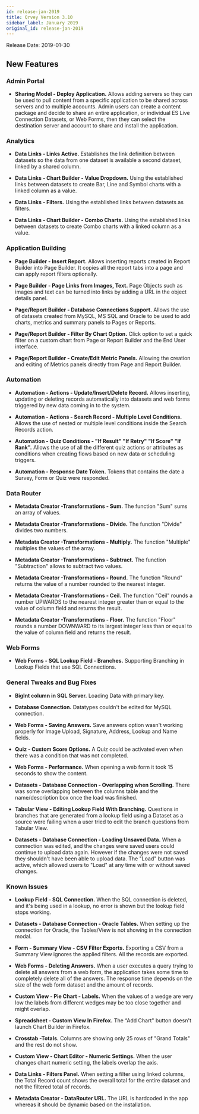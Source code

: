 ```yaml
---
id: release-jan-2019
title: Qrvey Version 3.10
sidebar_label: January 2019
original_id: release-jan-2019
---
```

<div style={{textAlign: "justify"}}/>

Release Date: 2019-01-30

## New Features

### Admin Portal

-   **Sharing Model - Deploy Application.** Allows adding servers so they can be used to pull content from a specific application to be shared across servers and to multiple accounts. Admin users can create a content package and decide to share an entire application, or individual ES Live Connection Datasets, or Web Forms, then they can select the destination server and account to share and install the application.

### Analytics

-   **Data Links - Links Active.** Establishes the link definition between datasets so the data from one dataset is available a second dataset, linked by a shared column. 

-   **Data Links - Chart Builder - Value Dropdown.** Using the established links between datasets to create Bar, Line and Symbol charts with a linked column as a value. 

-   **Data Links - Filters.** Using the established links between datasets as filters. 

-   **Data Links - Chart Builder - Combo Charts.** Using the established links between datasets to create Combo charts with a linked column as a value.

### Application Building

-   **Page Builder - Insert Report.** Allows inserting reports created in Report Builder into Page Builder. It copies all the report tabs into a page and can apply report filters optionally. 

-   **Page Builder - Page Links from Images, Text.** Page Objects such as images and text can be turned into links by adding a URL in the object details panel. 

-   **Page/Report Builder - Database Connections Support.** Allows the use of datasets created from MySQL, MS SQL and Oracle to be used to add charts, metrics and summary panels to Pages or Reports.  

-   **Page/Report Builder - Filter By Chart Option.** Click option to set a quick filter on a custom chart from Page or Report Builder and the End User interface. 

-   **Page/Report Builder - Create/Edit Metric Panels.** Allowing the creation and editing of Metrics panels directly from Page and Report Builder.

### Automation

-   **Automation - Actions - Update/Insert/Delete Record.** Allows inserting, updating or deleting records automatically into datasets and web forms triggered by new data coming in to the system. 

-   **Automation - Actions - Search Record - Multiple Level Conditions.** Allows the use of nested or multiple level conditions inside the Search Records action. 

-   **Automation - Quiz Conditions - "If Result" "If Retry" "If Score" "If Rank".** Allows the use of all the different quiz actions or attributes as conditions when creating flows based on new data or scheduling triggers. 

-   **Automation - Response Date Token.** Tokens that contains the date a Survey, Form or Quiz were responded.

### Data Router

-   **Metadata Creator -Transformations - Sum.** The function "Sum" sums an array of values. 

-   **Metadata Creator -Transformations - Divide.** The function "Divide" divides two numbers.  

-   **Metadata Creator -Transformations - Multiply.** The function "Multiple" multiples the values of the array. 

-   **Metadata Creator -Transformations - Subtract.** The function "Subtraction" allows to subtract two values. 

-   **Metadata Creator -Transformations - Round.** The function "Round" returns the value of a number rounded to the nearest integer. 

-   **Metadata Creator -Transformations - Ceil.** The function "Ceil" rounds a number UPWARDS to the nearest integer greater than or equal to the value of column field and returns the result. 

-   **Metadata Creator -Transformations - Floor.** The function "Floor" rounds a number DOWNWARD to its largest integer less than or equal to the value of column field and returns the result.

### Web Forms

-   **Web Forms - SQL Lookup Field - Branches.** Supporting Branching in Lookup Fields that use SQL Connections. 

### **General Tweaks and Bug Fixes**

-   **BigInt column in SQL Server.** Loading Data with primary key. 

-   **Database Connection.** Datatypes couldn't be edited for MySQL connection. 

-   **Web Forms - Saving Answers.** Save answers option wasn't working properly for Image Upload, Signature, Address, Lookup and Name fields. 

-   **Quiz - Custom Score Options.** A Quiz could be activated even when there was a condition that was not completed.  

-   **Web Forms - Performance.** When opening  a web form it took 15 seconds to show the content. 

-   **Datasets - Database Connection - Overlapping when Scrolling.** There was some overlapping between the columns table and the name/description box once the load was finished. 

-   **Tabular View - Editing Lookup Field With Branching.** Questions in branches that are generated from a lookup field using a Dataset as a source were failing when a user tried to edit the branch questions from Tabular View.

-   **Datasets - Database Connection - Loading Unsaved Data.** When a connection was edited, and the changes were saved users could continue to upload data again. However if the changes were not saved they shouldn't have been able to upload data. The "Load" button was active, which allowed users to "Load" at any time with or without saved changes.

### **Known Issues**

-   **Lookup Field - SQL Connection.** When the SQL connection is deleted, and it's being used in a lookup, no error is shown but the lookup field stops working. 

-   **Datasets - Database Connection - Oracle Tables.** When setting up the connection for Oracle, the Tables/View is not showing in the connection modal. 

-   **Form - Summary View - CSV Filter Exports.** Exporting a CSV from a Summary View ignores the applied filters. All the records are exported.

-   **Web Forms - Deleting Answers.** When a user executes a query trying to delete all answers from a web form, the application takes some time to completely delete all of the answers. The response time depends on the size of the web form dataset and the amount of records. 

-   **Custom View - Pie Chart - Labels.** When the values of a wedge are very low the labels from different wedges may be too close together and might overlap.  

-   **Spreadsheet - Custom View In Firefox.** The “Add Chart" button doesn't launch Chart Builder in Firefox. 

-   **Crosstab -Totals.** Columns are showing only 25 rows of "Grand Totals" and the rest do not show. 

-   **Custom View - Chart Editor - Numeric Settings.** When the user changes chart numeric setting, the labels overlap the axis. 

-   **Data Links - Filters Panel.** When setting a filter using linked columns, the Total Record count shows the overall total for the entire dataset and not the filtered total of records. 

-   **Metadata Creator - DataRouter URL.** The URL is hardcoded in the app whereas it should be dynamic based on the installation.

